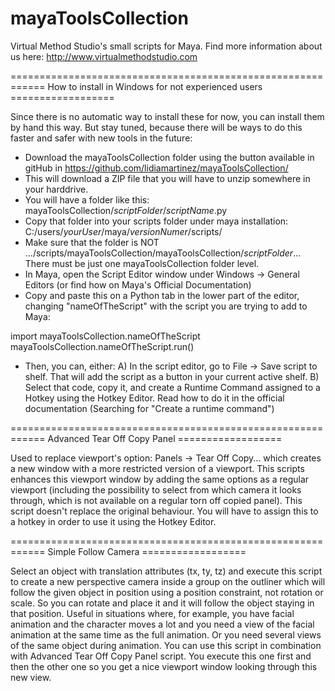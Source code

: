 # mayaToolsCollection
Virtual Method Studio's small scripts for Maya.
Find more information about us here:
http://www.virtualmethodstudio.com

============================================================
How to install in Windows for not experienced users ==================

Since there is no automatic way to install these for now, you can install them by hand this way. But stay tuned, because there will be ways to do this faster and safer with new tools in the future:

- Download the mayaToolsCollection folder using the button available in gitHub in https://github.com/lidiamartinez/mayaToolsCollection/
- This will download a ZIP file that you will have to unzip somewhere in your harddrive.
- You will have a folder like this:  mayaToolsCollection/*scriptFolder*/*scriptName*.py
- Copy that folder into your scripts folder under maya installation:   C:/users/*yourUser*/maya/*versionNumer*/scripts/
- Make sure that the folder is NOT  .../scripts/mayaToolsCollection/mayaToolsCollection/*scriptFolder*...  There must be just one mayaToolsCollection folder level.
- In Maya, open the Script Editor window under Windows -> General Editors (or find how on Maya's Official Documentation)
- Copy and paste this on a Python tab in the lower part of the editor, changing "nameOfTheScript" with the script you are trying to add to Maya:

import mayaToolsCollection.nameOfTheScript
mayaToolsCollection.nameOfTheScript.run()

- Then, you can, either:
  A) In the script editor, go to File -> Save script to shelf. That will add the script as a button in your current active shelf.
  B) Select that code, copy it, and create a Runtime Command assigned to a Hotkey using the Hotkey Editor. Read how to do it in the official documentation (Searching for "Create a runtime command")

============================================================
Advanced Tear Off Copy Panel ==================
  
Used to replace viewport's option: Panels -> Tear Off Copy...    which creates a new window with a more restricted version of a viewport. This scripts enhances this viewport window by adding the same options as a regular viewport (including the possibility to select from which camera it looks through, which is not available on a regular torn off copied panel).
This script doesn't replace the original behaviour. You will have to assign this to a hotkey in order to use it using the Hotkey Editor.

============================================================
Simple Follow Camera ==================

Select an object with translation attributes (tx, ty, tz) and execute this script to create a new perspective camera inside a group on the outliner which will follow the given object in position using a position constraint, not rotation or scale. So you can rotate and place it and it will follow the object staying in that position.
Useful in situations where, for example, you have facial animation and the character moves a lot and you need a view of the facial animation at the same time as the full animation. Or you need several views of the same object during animation.
You can use this script in combination with Advanced Tear Off Copy Panel script. You execute this one first and then the other one so you get a nice viewport window looking through this new view.
